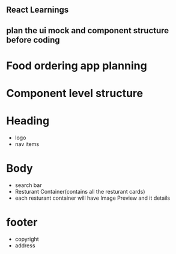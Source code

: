 ## React Learnings

## plan the ui mock and component structure before coding

# Food ordering app planning

# Component level structure

# Heading

- logo
- nav items

# Body

- search bar
- Resturant Container(contains all the resturant cards)
- each resturant container will have Image Preview and it details

# footer

- copyright
- address

